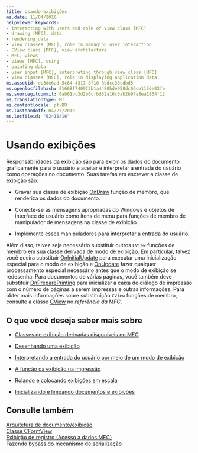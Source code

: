 ```yaml
---
title: Usando exibições
ms.date: 11/04/2016
helpviewer_keywords:
- interacting with users and role of view class [MFC]
- drawing [MFC], data
- rendering data
- view classes [MFC], role in managing user interaction
- CView class [MFC], view architecture
- MFC, views
- views [MFC], using
- painting data
- user input [MFC], interpreting through view class [MFC]
- view classes [MFC], role in displaying application data
ms.assetid: dc3de6ad-5c64-4317-8f10-8bdcc38cdbd5
ms.openlocfilehash: 81668f7409f2b1a4480bde958dc06ce1156e03fe
ms.sourcegitcommit: 0ab61bc3d2b6cfbd52a16c6ab2b97a8ea1864f12
ms.translationtype: MT
ms.contentlocale: pt-BR
ms.lasthandoff: 04/23/2019
ms.locfileid: "62411416"
---
```

# <a name="using-views"></a>Usando exibições

Responsabilidades da exibição são para exibir os dados do documento graficamente para o usuário e aceitar e interpretar a entrada do usuário como operações no documento. Suas tarefas em escrever a classe de exibição são:

- Gravar sua classe de exibição [OnDraw](../mfc/reference/cview-class.md#ondraw) função de membro, que renderiza os dados do documento.

- Conecte-se as mensagens apropriadas do Windows e objetos de interface do usuário como itens de menu para funções de membro de manipulador de mensagens na classe de exibição.

- Implemente esses manipuladores para interpretar a entrada do usuário.

Além disso, talvez seja necessário substituir outros `CView` funções de membro em sua classe derivada de modo de exibição. Em particular, talvez você queira substituir [OnInitialUpdate](../mfc/reference/cview-class.md#oninitialupdate) para executar uma inicialização especial para o modo de exibição e [OnUpdate](../mfc/reference/cview-class.md#onupdate) fazer qualquer processamento especial necessário antes que o modo de exibição se redesenha. Para documentos de várias páginas, você também deve substituir [OnPreparePrinting](../mfc/reference/cview-class.md#onprepareprinting) para inicializar a caixa de diálogo de impressão com o número de páginas a serem impressas e outras informações. Para obter mais informações sobre substituição `CView` funções de membro, consulte a classe [CView](../mfc/reference/cview-class.md) no *referência da MFC*.

## <a name="what-do-you-want-to-know-more-about"></a>O que você deseja saber mais sobre

- [Classes de exibição derivadas disponíveis no MFC](../mfc/derived-view-classes-available-in-mfc.md)

- [Desenhando uma exibição](../mfc/drawing-in-a-view.md)

- [Interpretando a entrada do usuário por meio de um modo de exibição](../mfc/interpreting-user-input-through-a-view.md)

- [A função da exibição na impressão](../mfc/role-of-the-view-in-printing.md)

- [Rolando e colocando exibições em escala](../mfc/scrolling-and-scaling-views.md)

- [Inicializando e limpando documentos e exibições](../mfc/initializing-and-cleaning-up-documents-and-views.md)

## <a name="see-also"></a>Consulte também

[Arquitetura de documento/exibição](../mfc/document-view-architecture.md)<br/>
[Classe CFormView](../mfc/reference/cformview-class.md)<br/>
[Exibição de registro (Acesso a dados MFC)](../data/record-views-mfc-data-access.md)<br/>
[Fazendo bypass do mecanismo de serialização](../mfc/bypassing-the-serialization-mechanism.md)
